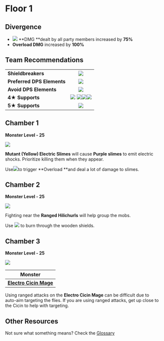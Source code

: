 # Floor 1

## Divergence

* ![](../../.gitbook/assets/pyro_small.png) **DMG **dealt by all party members increased by **75%**
* **Overload DMG** increased by **100%**

## Team Recommendations

|                            |                                                                                                                                                                                                                  |
| -------------------------- | :--------------------------------------------------------------------------------------------------------------------------------------------------------------------------------------------------------------: |
| **Shieldbreakers**         |                                                                                    ![](../../.gitbook/assets/pyro_small.png)                                                                                     |
| **Preferred DPS Elements** |                                                                                    ![](../../.gitbook/assets/pyro_small.png)                                                                                     |
| **Avoid DPS Elements**     |                                                                                   ![](../../.gitbook/assets/electro_small.png)                                                                                   |
| **4**★ **Supports**        | ![](../../.gitbook/assets/ui_avataricon_amber.png) ![](../../.gitbook/assets/ui_avataricon_bennett.png)![](../../.gitbook/assets/ui_avataricon_xiangling.png)![](../../.gitbook/assets/ui_avataricon_xinyan.png) |
| **5**★ **Supports**        |                                                                                ![](../../.gitbook/assets/ui_avataricon_venti.png)                                                                                |

## Chamber 1

**Monster Level - 25**

![](../../.gitbook/assets/1-1.png)

**Mutant (Yellow) Electric Slimes** will cause **Purple slimes** to emit electric shocks. Prioritize killing them when they appear.

Use![](../../.gitbook/assets/pyro_small.png)to trigger **Overload **and deal a lot of damage to slimes.

## **Chamber 2**

**Monster Level - 25**

![](../../.gitbook/assets/1-2.png)

Fighting near the **Ranged Hilichurls** will help group the mobs.

Use ![](../../.gitbook/assets/pyro_small.png) to burn through the wooden shields.

## **Chamber 3**

**Monster Level - 25**

![](../../.gitbook/assets/1-3.png)

| **Monster**                                                                  |
| ---------------------------------------------------------------------------- |
| ****[**Electro Cicin Mage**](../../monsters/fatui/electro-cicin-mage.md)**** |

Using ranged attacks on the **Electro Cicin Mage** can be difficult due to auto-aim targeting the flies. If you are using ranged attacks, get up close to the Cicin to help with targeting.

## Other Resources

Not sure what something means? Check the [Glossary](../glossary.md)
